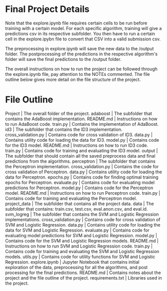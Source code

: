 # Final Project Details

Note that the explore.ipynb file requires certain cells to be run before training with a certain model.
For each specific algorithm, training will give a predictions csv in its respective subfolder.
You then have to run a certain cell in the explore.ipybn file to convert that CSV into a valid submission csv.

The preprocessing in explore.ipynb will save the new data to the /output folder.
The postprocessing of the predictions in the respective algorithm's folder will save the final predictions to the /output folder.

The overall instructions on how to run the project can be followed through the explore.ipynb file, pay attention to the NOTEs commented.
The file outline below gives more detail on the file structure of the project.

# File Outline

Project | The overall folder of the project.
    adaboost    | The subfolder that contains the AdaBoost implementation.
        README.md   | Instructions on how to run AdaBoost code.
        train.py    | Contains the implementation of AdaBoost.
    id3 | The subfolder that contains the ID3 implementation.
        cross_validation.py | Contains code for cross validation of ID3.
        data.py | Contains utility code for loading the data for ID3.
        model.py    | Contains code for the ID3 model.
        README.md   | Instructions on how to run ID3 code.
        train.py    | Contains code for training and evaluating the ID3 model.
    output  | The subfolder that should contain all the saved preprocess data and final predictions from the algorithms.
    perceptron  | The subfolder that contains the Perceptron implementation.
        cross_validation.py | Contains the code for cross validation of Perceptron.
        data.py | Contains utility code for loading the data for Perceptron.
        epochs.py   | Contains code for finding optimal training epochs for Perceptron.
        evaluate.py | Contains code for evaluating model predictions for Perceptron.
        model.py    | Contains code for the Perceptron model.
        README.md   | Instructions on how to run Perceptron code.
        train.py    | Contains code for training and evaluating the Perceptron model.
    project_data    | The subfolder that contains all the project data.
        data    | The subfolder that contains: train.csv, test.csv, eval.anon.csv, and eval.id.
    svm_logreg  | The subfolder that contains the SVM and Logistic Regression implementations.
        cross_validation.py | Contains code for cross validation of SVM and Logistic Regression.
        data.py | Contains utility code for loading the data for SVM and Logistic Regression.
        evaluate.py | Contains code for evaluating model predictions for SVM and Logistic Regression.
        model.py    | Contains code for the SVM and Logistic Regression models.
        README.md   | Instructions on how to run SVM and Logistic Regression code.
        train.py    | Contains code for training and evaluating the SVM and Logistic Regression models.
        utils.py    | Contains code for utility functions for SVM and Logistic Regression.
    explore.ipynb   | Jupyter Notebook that contains initial exploration of the data, preprocessing for all the algorithms, and post processing for the final predictions.
    README.md   | Contains notes about the project and the file outline of the project.
    requirements.txt    | Libraries used in the project.
